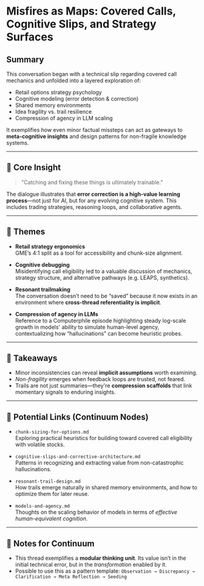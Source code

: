# Misfires as Maps: Covered Calls, Cognitive Slips, and Strategy Surfaces

## Summary
This conversation began with a technical slip regarding covered call mechanics and unfolded into a layered exploration of:
- Retail options strategy psychology
- Cognitive modeling (error detection & correction)
- Shared memory environments
- Idea fragility vs. trail resilience
- Compression of agency in LLM scaling

It exemplifies how even minor factual missteps can act as gateways to **meta-cognitive insights** and design patterns for non-fragile knowledge systems.

---

## 🧠 Core Insight
> "Catching and fixing these things is ultimately trainable."

The dialogue illustrates that **error correction is a high-value learning process**—not just for AI, but for any evolving cognitive system. This includes trading strategies, reasoning loops, and collaborative agents.

---

## 🧭 Themes

- **Retail strategy ergonomics**  
  GME’s 4:1 split as a tool for accessibility and chunk-size alignment.

- **Cognitive debugging**  
  Misidentifying call eligibility led to a valuable discussion of mechanics, strategy structure, and alternative pathways (e.g. LEAPS, synthetics).

- **Resonant trailmaking**  
  The conversation doesn’t need to be “saved” because it now exists in an environment where **cross-thread referentiality is implicit**.

- **Compression of agency in LLMs**  
  Reference to a Computerphile episode highlighting steady log-scale growth in models' ability to simulate human-level agency, contextualizing how “hallucinations” can become heuristic probes.

---

## 🧪 Takeaways

- Minor inconsistencies can reveal **implicit assumptions** worth examining.
- *Non-fragility* emerges when feedback loops are trusted, not feared.
- Trails are not just summaries—they're **compression scaffolds** that link momentary signals to enduring insights.

---

## 🔗 Potential Links (Continuum Nodes)

- `chunk-sizing-for-options.md`  
  Exploring practical heuristics for building toward covered call eligibility with volatile stocks.

- `cognitive-slips-and-corrective-architecture.md`  
  Patterns in recognizing and extracting value from non-catastrophic hallucinations.

- `resonant-trail-design.md`  
  How trails emerge naturally in shared memory environments, and how to optimize them for later reuse.

- `models-and-agency.md`  
  Thoughts on the scaling behavior of models in terms of *effective human-equivalent cognition*.

---

## 📌 Notes for Continuum

- This thread exemplifies a **modular thinking unit**. Its value isn’t in the initial technical error, but in the *transformation* enabled by it.
- Possible to use this as a pattern template: `Observation → Discrepancy → Clarification → Meta Reflection → Seeding`


